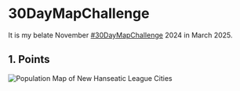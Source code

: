 # 30DayMapChallenge
It is my belate November [#30DayMapChallenge](https://30daymapchallenge.com) 2024 in March 2025.

## 1. Points

![Population Map of New Hanseatic League Cities](https://github.com/user-attachments/assets/1a1dfe4e-c905-4a94-b072-5fd3363a2523)
